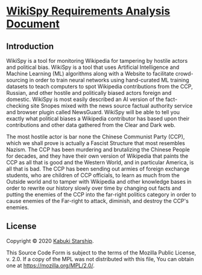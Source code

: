 # [WikiSpy Requirements Analysis Document](../)

## Introduction

WikiSpy is a tool for monitoring Wikipedia for tampering by hostile actors and political bias. WikiSpy is a tool that uses Artificial Intelligence and Machine Learning (ML) algorithms along with a Website to facilitate crowd-sourcing in order to train neural networks using hand-curated ML training datasets to teach computers to spot Wikipedia contributions from the CCP, Russian, and other hostile and politically biased actors foreign and domestic. WikiSpy is most easily described an AI version of the fact-checking site Snopes mixed with the news source factual authority service and browser plugin called NewsGuard. WikiSpy will be able to tell you exactly what political biases a Wikipedia contributor has based upon their contributions and other data gathered from the Clear and Dark web.

The most hostile actor is bar none the Chinese Communist Party (CCP), which we shall prove is actually a Fascist Structure that most resembles Nazism. The CCP has been murdering and brutalizing the Chinese People for decades, and they have their own version of Wikipedia that paints the CCP as all that is good and the Western World, and in particular America, is all that is bad. The CCP has been sending out armies of foreign exchange students, who are children of CCP officials, to learn as much from the Outside world and to tamper with Wikipedia and other knowledge bases in order to rewrite our history slowly over time by changing out facts and putting the enemies of the CCP into the far-right politics category in order to cause enemies of the Far-right to attack, diminish, and destroy the CCP's enemies.



## License

Copyright © 2020 [Kabuki Starship](https://kabukistarship.com).

This Source Code Form is subject to the terms of the Mozilla Public License, v. 2.0. If a copy of the MPL was not distributed with this file, You can obtain one at <https://mozilla.org/MPL/2.0/>.
